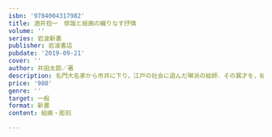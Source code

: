 ```yaml
---
isbn: '9784004317982'
title: 酒井抱一　俳諧と絵画の織りなす抒情
volume: ''
series: 岩波新書
publisher: 岩波書店
pubdate: '2019-09-21'
cover: ''
author: 井田太郎／著
description: 名門大名家から市井に下り，江戸の社会に遊んだ琳派の絵師．その異才を，絵画と俳諧からとらえる評伝．
price: '980'
genre: ''
target: 一般
format: 新書
content: 絵画・彫刻

---
```

